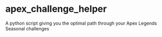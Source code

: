 # apex_challenge_helper
A python script giving you the optimal path through your Apex Legends Seasonal challenges
